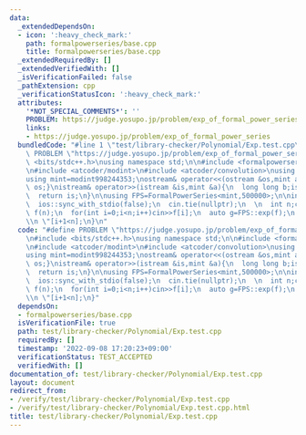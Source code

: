 ```yaml
---
data:
  _extendedDependsOn:
  - icon: ':heavy_check_mark:'
    path: formalpowerseries/base.cpp
    title: formalpowerseries/base.cpp
  _extendedRequiredBy: []
  _extendedVerifiedWith: []
  _isVerificationFailed: false
  _pathExtension: cpp
  _verificationStatusIcon: ':heavy_check_mark:'
  attributes:
    '*NOT_SPECIAL_COMMENTS*': ''
    PROBLEM: https://judge.yosupo.jp/problem/exp_of_formal_power_series
    links:
    - https://judge.yosupo.jp/problem/exp_of_formal_power_series
  bundledCode: "#line 1 \"test/library-checker/Polynomial/Exp.test.cpp\"\n#define\
    \ PROBLEM \"https://judge.yosupo.jp/problem/exp_of_formal_power_series\"\n#include\
    \ <bits/stdc++.h>\nusing namespace std;\n\n#include <formalpowerseries/base.cpp>\n\
    \n#include <atcoder/modint>\n#include <atcoder/convolution>\nusing namespace atcoder;\n\
    using mint=modint998244353;\nostream& operator<<(ostream &os,mint a){os<<a.val();return\
    \ os;}\nistream& operator>>(istream &is,mint &a){\n  long long b;is>>b;a=b;\n\
    \  return is;\n}\n\nusing FPS=FormalPowerSeries<mint,500000>;\n\nint main(){\n\
    \  ios::sync_with_stdio(false);\n  cin.tie(nullptr);\n  \n  int n;cin>>n;\n  FPS\
    \ f(n);\n  for(int i=0;i<n;i++)cin>>f[i];\n  auto g=FPS::exp(f);\n  for(int i=0;i<n;i++)cout<<g[i]<<\"\
    \\n \"[i+1<n];\n}\n"
  code: "#define PROBLEM \"https://judge.yosupo.jp/problem/exp_of_formal_power_series\"\
    \n#include <bits/stdc++.h>\nusing namespace std;\n\n#include <formalpowerseries/base.cpp>\n\
    \n#include <atcoder/modint>\n#include <atcoder/convolution>\nusing namespace atcoder;\n\
    using mint=modint998244353;\nostream& operator<<(ostream &os,mint a){os<<a.val();return\
    \ os;}\nistream& operator>>(istream &is,mint &a){\n  long long b;is>>b;a=b;\n\
    \  return is;\n}\n\nusing FPS=FormalPowerSeries<mint,500000>;\n\nint main(){\n\
    \  ios::sync_with_stdio(false);\n  cin.tie(nullptr);\n  \n  int n;cin>>n;\n  FPS\
    \ f(n);\n  for(int i=0;i<n;i++)cin>>f[i];\n  auto g=FPS::exp(f);\n  for(int i=0;i<n;i++)cout<<g[i]<<\"\
    \\n \"[i+1<n];\n}"
  dependsOn:
  - formalpowerseries/base.cpp
  isVerificationFile: true
  path: test/library-checker/Polynomial/Exp.test.cpp
  requiredBy: []
  timestamp: '2022-09-08 17:20:23+09:00'
  verificationStatus: TEST_ACCEPTED
  verifiedWith: []
documentation_of: test/library-checker/Polynomial/Exp.test.cpp
layout: document
redirect_from:
- /verify/test/library-checker/Polynomial/Exp.test.cpp
- /verify/test/library-checker/Polynomial/Exp.test.cpp.html
title: test/library-checker/Polynomial/Exp.test.cpp
---
```

